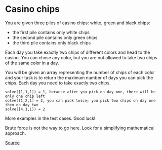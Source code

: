 # Casino chips

You are given three piles of casino chips: white, green and black chips:

*   the first pile contains only white chips
*   the second pile contains only green chips
*   the third pile contains only black chips

Each day you take exactly two chips of different colors and head to the casino.
You can chose any color, but you are not allowed to take two chips of the same
color in a day.

You will be given an array representing the number of chips of each color and
your task is to return the maximum number of days you can pick the chips. Each
day you need to take exactly two chips.

```text
solve([1,1,1]) = 1, because after you pick on day one, there will be only one chip left
solve([1,2,1] = 2, you can pick twice; you pick two chips on day one then on day two
solve([4,1,1]) = 2
```

More examples in the test cases. Good luck!

Brute force is not the way to go here. Look for a simplifying mathematical approach.

[Source](https://www.codewars.com/kata/5e0b72d2d772160011133654/train/python)